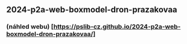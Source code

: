## 2024-p2a-web-boxmodel-dron-prazakovaa
### (náhled webu) [https://pslib-cz.github.io/2024-p2a-web-boxmodel-dron-prazakovaa/]
